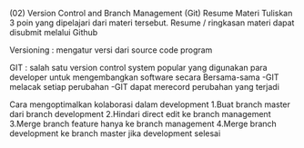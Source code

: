 (02) Version Control and Branch Management (Git)
Resume Materi
Tuliskan 3 poin yang dipelajari dari materi tersebut. Resume / ringkasan materi dapat disubmit melalui Github

Versioning : mengatur versi dari source code program

GIT : salah satu version control system popular yang digunakan para developer untuk mengembangkan software secara Bersama-sama
-GIT melacak setiap perubahan
-GIT  dapat merecord perubahan yang terjadi

Cara mengoptimalkan kolaborasi dalam development
1.Buat branch master dari branch development
2.Hindari direct edit ke branch management
3.Merge branch feature hanya ke branch management
4.Merge branch development ke branch master jika development selesai